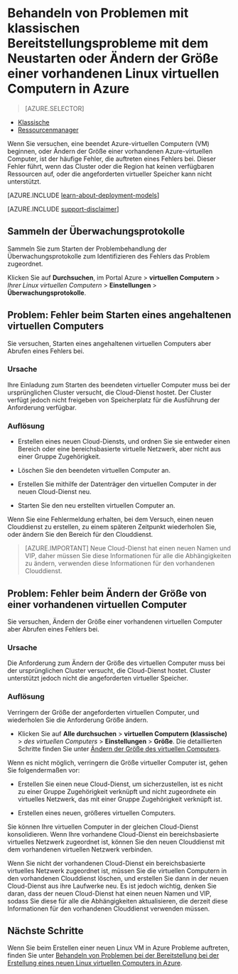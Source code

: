 <properties
   pageTitle="Virtueller Computer neu zu starten, oder Ändern der Größe Probleme | Microsoft Azure"
   description="Behandeln von Problemen mit klassischen Bereitstellungsprobleme mit dem Neustarten oder Ändern der Größe einer vorhandenen Linux virtuellen Computern in Azure"
   services="virtual-machines-linux"
   documentationCenter=""
   authors="Deland-Han"
   manager="felixwu"
   editor=""
   tags="top-support-issue"/>

<tags
   ms.service="virtual-machines-linux"
   ms.topic="support-article"
   ms.tgt_pltfrm="vm-linux"
   ms.workload="required"
   ms.date="09/20/2016"
   ms.devlang="na"
   ms.author="delhan"/>

# <a name="troubleshoot-classic-deployment-issues-with-restarting-or-resizing-an-existing-linux-virtual-machine-in-azure"></a>Behandeln von Problemen mit klassischen Bereitstellungsprobleme mit dem Neustarten oder Ändern der Größe einer vorhandenen Linux virtuellen Computern in Azure

> [AZURE.SELECTOR]
- [Klassische](../articles/virtual-machines/virtual-machines-linux-classic-restart-resize-error-troubleshooting.md)
- [Ressourcenmanager](../articles/virtual-machines/virtual-machines-linux-restart-resize-error-troubleshooting.md)

Wenn Sie versuchen, eine beendet Azure-virtuellen Computern (VM) beginnen, oder Ändern der Größe einer vorhandenen Azure-virtuellen Computer, ist der häufige Fehler, die auftreten eines Fehlers bei. Dieser Fehler führt, wenn das Cluster oder die Region hat keinen verfügbaren Ressourcen auf, oder die angeforderten virtueller Speicher kann nicht unterstützt.

[AZURE.INCLUDE [learn-about-deployment-models](../../includes/learn-about-deployment-models-classic-include.md)]

[AZURE.INCLUDE [support-disclaimer](../../includes/support-disclaimer.md)]

## <a name="collect-audit-logs"></a>Sammeln der Überwachungsprotokolle

Sammeln Sie zum Starten der Problembehandlung der Überwachungsprotokolle zum Identifizieren des Fehlers das Problem zugeordnet.

Klicken Sie auf **Durchsuchen**, im Portal Azure > **virtuellen Computern** > _Ihrer Linux virtuellen Computern_ > **Einstellungen** > **Überwachungsprotokolle**.

## <a name="issue-error-when-starting-a-stopped-vm"></a>Problem: Fehler beim Starten eines angehaltenen virtuellen Computers

Sie versuchen, Starten eines angehaltenen virtuellen Computers aber Abrufen eines Fehlers bei.

### <a name="cause"></a>Ursache

Ihre Einladung zum Starten des beendeten virtueller Computer muss bei der ursprünglichen Cluster versucht, die Cloud-Dienst hostet. Der Cluster verfügt jedoch nicht freigeben von Speicherplatz für die Ausführung der Anforderung verfügbar.

### <a name="resolution"></a>Auflösung

* Erstellen eines neuen Cloud-Diensts, und ordnen Sie sie entweder einen Bereich oder eine bereichsbasierte virtuelle Netzwerk, aber nicht aus einer Gruppe Zugehörigkeit.

* Löschen Sie den beendeten virtuellen Computer an.

* Erstellen Sie mithilfe der Datenträger den virtuellen Computer in der neuen Cloud-Dienst neu.

* Starten Sie den neu erstellten virtuellen Computer an.

Wenn Sie eine Fehlermeldung erhalten, bei dem Versuch, einen neuen Clouddienst zu erstellen, zu einem späteren Zeitpunkt wiederholen Sie, oder ändern Sie den Bereich für den Clouddienst.

> [AZURE.IMPORTANT] Neue Cloud-Dienst hat einen neuen Namen und VIP, daher müssen Sie diese Informationen für alle die Abhängigkeiten zu ändern, verwenden diese Informationen für den vorhandenen Clouddienst.

## <a name="issue-error-when-resizing-an-existing-vm"></a>Problem: Fehler beim Ändern der Größe von einer vorhandenen virtuellen Computer

Sie versuchen, Ändern der Größe einer vorhandenen virtuellen Computer aber Abrufen eines Fehlers bei.

### <a name="cause"></a>Ursache

Die Anforderung zum Ändern der Größe des virtuellen Computer muss bei der ursprünglichen Cluster versucht, die Cloud-Dienst hostet. Cluster unterstützt jedoch nicht die angeforderten virtueller Speicher.

### <a name="resolution"></a>Auflösung

Verringern der Größe der angeforderten virtuellen Computer, und wiederholen Sie die Anforderung Größe ändern.

* Klicken Sie auf **Alle durchsuchen** > **virtuellen Computern (klassische)** > _des virtuellen Computers_ > **Einstellungen** > **Größe**. Die detaillierten Schritte finden Sie unter [Ändern der Größe des virtuellen Computers](https://msdn.microsoft.com/library/dn168976.aspx).

Wenn es nicht möglich, verringern die Größe virtueller Computer ist, gehen Sie folgendermaßen vor:

  * Erstellen Sie einen neue Cloud-Dienst, um sicherzustellen, ist es nicht zu einer Gruppe Zugehörigkeit verknüpft und nicht zugeordnete ein virtuelles Netzwerk, das mit einer Gruppe Zugehörigkeit verknüpft ist.

  * Erstellen eines neuen, größeres virtuellen Computers.

Sie können Ihre virtuellen Computer in der gleichen Cloud-Dienst konsolidieren. Wenn Ihre vorhandene Cloud-Dienst ein bereichsbasierte virtuelles Netzwerk zugeordnet ist, können Sie den neuen Clouddienst mit dem vorhandenen virtuellen Netzwerk verbinden.

Wenn Sie nicht der vorhandenen Cloud-Dienst ein bereichsbasierte virtuelles Netzwerk zugeordnet ist, müssen Sie die virtuellen Computern in den vorhandenen Clouddienst löschen, und erstellen Sie dann in der neuen Cloud-Dienst aus ihre Laufwerke neu. Es ist jedoch wichtig, denken Sie daran, dass der neuen Cloud-Dienst hat einen neuen Namen und VIP, sodass Sie diese für alle die Abhängigkeiten aktualisieren, die derzeit diese Informationen für den vorhandenen Clouddienst verwenden müssen.

## <a name="next-steps"></a>Nächste Schritte

Wenn Sie beim Erstellen einer neuen Linux VM in Azure Probleme auftreten, finden Sie unter [Behandeln von Problemen bei der Bereitstellung bei der Erstellung eines neuen Linux virtuellen Computers in Azure](../virtual-machines/virtual-machines-linux-troubleshoot-deployment-new-vm.md).
